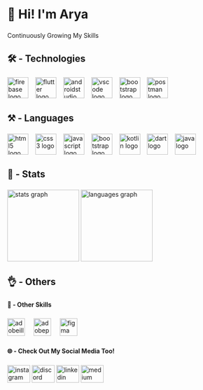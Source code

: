 <h1 align="left">👋 Hi! I'm Arya</h1>

###

<p align="left">Continuously Growing My Skills</p>

###

<h2 align="left">🛠️ - Technologies</h2>

###

<div align="left">
  <img src="https://skillicons.dev/icons?i=firebase" height="48" alt="firebase logo"  />
  <img width="8" />
  <img src="https://skillicons.dev/icons?i=flutter" height="48" alt="flutter logo"  />
  <img width="8" />
  <img src="https://skillicons.dev/icons?i=androidstudio" height="48" alt="androidstudio logo"  />
  <img width="8" />
  <img src="https://skillicons.dev/icons?i=vscode" height="48" alt="vscode logo"  />
  <img width="8" />
  <img src="https://skillicons.dev/icons?i=bootstrap" height="48" alt="bootstrap logo"  />
  <img width="8" />
  <img src="https://skillicons.dev/icons?i=postman" height="48" alt="postman logo"  />
</div>

###

<h2 align="left">⚒️ - Languages</h2>

###

<div align="left">
  <img src="https://skillicons.dev/icons?i=html" height="48" alt="html5 logo"  />
  <img width="8" />
  <img src="https://skillicons.dev/icons?i=css" height="48" alt="css3 logo"  />
  <img width="8" />
  <img src="https://skillicons.dev/icons?i=js" height="48" alt="javascript logo"  />
  <img width="8" />
  <img src="https://skillicons.dev/icons?i=bootstrap" height="48" alt="bootstrap logo"  />
  <img width="8" />
  <img src="https://skillicons.dev/icons?i=kotlin" height="48" alt="kotlin logo"  />
  <img width="8" />
  <img src="https://skillicons.dev/icons?i=dart" height="48" alt="dart logo"  />
  <img width="8" />
  <img src="https://skillicons.dev/icons?i=java" height="48" alt="java logo"  />
</div>

###

<h2 align="left">🚀 - Stats</h2>

###

<div align="left">
  <img src="https://github-readme-stats.vercel.app/api?username=quiraa&hide_title=false&hide_rank=false&show_icons=true&include_all_commits=true&count_private=true&disable_animations=false&theme=dark&locale=en&hide_border=false&custom_title=My%20Github%20Stats" height="164" alt="stats graph"  />
  <img src="https://github-readme-stats.vercel.app/api/top-langs?username=quiraa&locale=en&hide_title=false&layout=compact&card_width=320&langs_count=6&theme=dark&hide_border=false&custom_title=My%20Love%20Languages" height="164" alt="languages graph"  />
</div>

###

<h2 align="left">👌 - Others</h2>

###

<h4 align="left">🎨 - Other Skills</h4>

###

<div align="left">
  <img src="https://skillicons.dev/icons?i=ai" height="40" alt="adobeillustrator logo"  />
  <img width="12" />
  <img src="https://skillicons.dev/icons?i=ps" height="40" alt="adobephotoshop logo"  />
  <img width="12" />
  <img src="https://skillicons.dev/icons?i=figma" height="40" alt="figma logo"  />
</div>

###

<h4 align="left">🌐 - Check Out My Social Media Too!</h4>

###

<div align="left">
  <img src="https://raw.githubusercontent.com/maurodesouza/profile-readme-generator/master/src/assets/icons/social/instagram/default.svg" width="52" height="40" alt="instagram logo"  />
  <img src="https://raw.githubusercontent.com/maurodesouza/profile-readme-generator/master/src/assets/icons/social/discord/default.svg" width="52" height="40" alt="discord logo"  />
  <img src="https://raw.githubusercontent.com/maurodesouza/profile-readme-generator/master/src/assets/icons/social/linkedin/default.svg" width="52" height="40" alt="linkedin logo"  />
  <img src="https://raw.githubusercontent.com/maurodesouza/profile-readme-generator/master/src/assets/icons/social/medium/default.svg" width="52" height="40" alt="medium logo"  />
</div>

###
